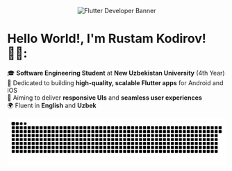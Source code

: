 <!-- Add a banner image -->
<p align="center">
  <img src="https://media.licdn.com/dms/image/v2/D4D16AQEVe_He8H6VAQ/profile-displaybackgroundimage-shrink_350_1400/profile-displaybackgroundimage-shrink_350_1400/0/1687975596634?e=1743033600&v=beta&t=4sORvCVSWl4VI7DtWShktR9PxU1wNxLIQxJb8-OYE94" alt="Flutter Developer Banner" />
</p>  

# Hello World!, I'm Rustam Kodirov! 👋🏼:
🎓 **Software Engineering Student** at **New Uzbekistan University** (4th Year)  
📱 Dedicated to building **high-quality, scalable Flutter apps** for Android and iOS  
💙 Aiming to deliver **responsive UIs** and **seamless user experiences**  
🌍 Fluent in **English** and **Uzbek**  

<picture>
  <source media="(prefers-color-scheme: dark)" srcset="https://raw.githubusercontent.com/RustamKodirov/RustamKodirov/output/github-snake-dark.svg" />
  <source media="(prefers-color-scheme: light)" srcset="https://raw.githubusercontent.com/RustamKodirov/RustamKodirov/output/github-snake.svg" />
  <img alt="github-snake" src="https://raw.githubusercontent.com/RustamKodirov/RustamKodirov/output/github-snake.svg" />
</picture>
